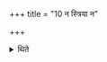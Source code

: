 +++
title = "10 न स्त्रिया न"

+++

<details><summary>थिते</summary>

10. He should not have a conversation with a woman or a Śūdra.
</details>
